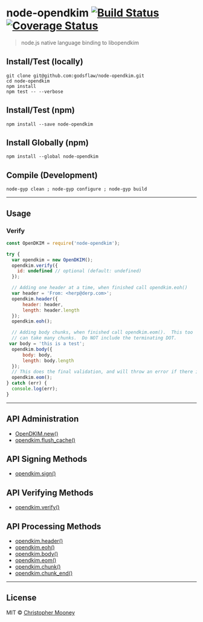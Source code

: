 # node-opendkim [![Build Status](https://travis-ci.org/godsflaw/node-opendkim.svg?branch=master)](https://travis-ci.org/godsflaw/node-opendkim) [![Coverage Status](https://coveralls.io/repos/github/godsflaw/node-opendkim/badge.svg?branch=master)](https://coveralls.io/github/godsflaw/node-opendkim?branch=master)

> node.js native language binding to libopendkim


## Install/Test (locally)

```
git clone git@github.com:godsflaw/node-opendkim.git
cd node-opendkim
npm install
npm test -- --verbose

```

## Install/Test (npm)

```
npm install --save node-opendkim
```

## Install Globally (npm)

```
npm install --global node-opendkim
```

## Compile (Development)

```
node-gyp clean ; node-gyp configure ; node-gyp build

```

---

## Usage

### Verify

```js
const OpenDKIM = require('node-opendkim');

try {
  var opendkim = new OpenDKIM();
  opendkim.verify({
    id: undefined // optional (default: undefined)
  });

  // Adding one header at a time, when finished call opendkim.eoh()
  var header = 'From: <herp@derp.com>';
  opendkim.header({
      header: header,
      length: header.length
  });
  opendkim.eoh();

  // Adding body chunks, when finished call opendkim.eom().  This too
  // can take many chunks.  Do NOT include the terminating DOT.
 var body = 'this is a test';
  opendkim.body({
      body: body,
      length: body.length
  });
  // This does the final validation, and will throw an error if there is one.
  opendkim.eom();
} catch (err) {
  console.log(err);
}
```

---

## API Administration

- [OpenDKIM.new()](https://github.com/godsflaw/node-opendkim/wiki/OpenDKIM.new())
- [opendkim.flush_cache()](https://github.com/godsflaw/node-opendkim/wiki/opendkim.flush_cache())

## API Signing Methods

- [opendkim.sign()](https://github.com/godsflaw/node-opendkim/wiki/opendkim.sign())

## API Verifying Methods

- [opendkim.verify()](https://github.com/godsflaw/node-opendkim/wiki/opendkim.verify())

## API Processing Methods

- [opendkim.header()](https://github.com/godsflaw/node-opendkim/wiki/opendkim.header())
- [opendkim.eoh()](https://github.com/godsflaw/node-opendkim/wiki/opendkim.eoh())
- [opendkim.body()](https://github.com/godsflaw/node-opendkim/wiki/opendkim.body())
- [opendkim.eom()](https://github.com/godsflaw/node-opendkim/wiki/opendkim.eom())
- [opendkim.chunk()](https://github.com/godsflaw/node-opendkim/wiki/opendkim.chunk())
- [opendkim.chunk_end()](https://github.com/godsflaw/node-opendkim/wiki/opendkim.chunk_end())

---

## License

MIT © [Christopher Mooney](https://github.com/godsflaw/node-opendkim)
